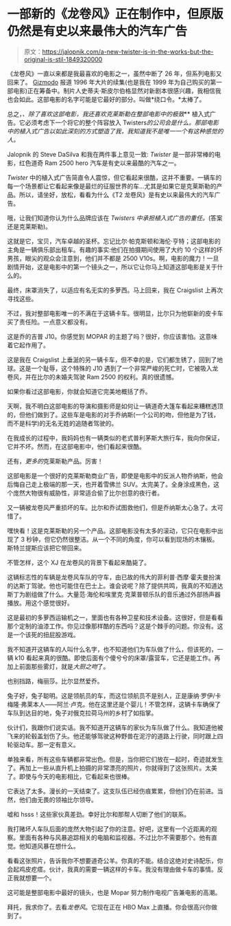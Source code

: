 # 一部新的《龙卷风》正在制作中，但原版仍然是有史以来最伟大的汽车广告

> 原文：<https://jalopnik.com/a-new-twister-is-in-the-works-but-the-original-is-stil-1849320000>

《龙卷风》一直以来都是我最喜欢的电影之一，虽然中断了 26 年，但系列电影又回来了。 [Gizmodo](https://gizmodo.com/twister-2-sequel-twisters-helen-hunt-bill-paxton-tornad-1849669130) 报道 1996 年大片的续集(也是我在 1999 年为自己购买的第一部电影)正在筹备中。制片人史蒂夫·斯皮尔伯格显然对新剧本很感兴趣，我相信我也会如此。这部电影的名字可能是它最好的部分。叫做*绕口令。*太棒了。

总之，*、*除了喜欢这部电影，我还喜欢克莱斯勒在整部电影中的***极致*** 植入式广告。它必须考虑下一个将它的整个阵容放入 Twisters*的公司会是什么。那部电影中的植入式广告以如此深刻的方式塑造了我，我知道我不是唯一一个有这种感觉的人。*

Jalopnik 的 Steve DaSilva 和我在两件事上意见一致: *Twister* 是一部非常棒的电影，红色道奇 Ram 2500 hero 汽车是有史以来最酷的汽车之一。

*Twister* 中的植入式广告简直令人震惊，但它看起来很酷，这并不重要。一辆车的每一个场景都让它看起来像是最烂的征服世界的车...尤其是如果它是克莱斯勒的产品。所以，请坐好，放松，看看为什么《T2 龙卷风》是有史以来最伟大的汽车广告。

哦，让我们知道你认为什么品牌应该在 *Twisters 中承担植入式广告的重任。*(答案还是克莱斯勒)。

这就是它，宝贝，汽车卓越的圣杯。忘记比尔·帕克斯顿和海伦·亨特；这部电影的主角是一辆俱乐部出租车。有趣的事实:他们在拍摄期间使用了大约 10 个这样的坏男孩，眼尖的观众会注意到，他们并不都是 2500 V10s。啊，电影的魔力！一旦剧情开始，这是电影中的第一个镜头之一，所以它让你马上知道这部电影是关于什么的。

最终，床罩消失了，以适应有名无实的多萝西。马上回来，我在 Craigslist 上再次寻找这些。

不过，我对整部电影唯一的不满在于这辆卡车。很明显，比尔只为他崭新的皮卡车买了责任险。一点意义都没有。

这是乔的吉普 J10。你感觉到 MOPAR 的主题了吗？很好，你应该害怕。这意味着它起作用了。

这是我在 Craigslist 上垂涎的另一辆卡车，但不幸的是，它们都生锈了，回到了地球。这是一个耻辱，这个特殊的 J10 遇到了一个非常严峻的死亡时，它被吸入龙卷风，并在比尔的未婚夫驾驶 Ram 2500 的权利。真的很遗憾。

如果你看过这部电影，你就会知道它完美地概括了乔。

天啊，我不明白这部电影的导演和摄影师是如何让一辆道奇大篷车看起来糟糕透顶的，但他们做到了。这些车是电影的对手乔纳斯(一个公司的吻，但他是为了钱，而不是科学)的无名无姓的追随者驾驶的。

在我成长的过程中，我妈妈也有一辆类似的老式普利茅斯大旅行车，我向你保证，它并不坏。然而，在这部电影中，他们看起来很酷。

还有，*更多的*克莱斯勒产品。厉害！

这部电影是一个很好的克莱斯勒商业广告，即使是电影中的反派人物乔纳斯，他会后悔自己走上极端的那一天，也开着雪佛兰 SUV。太完美了。全身涂成黑色，这个庞然大物很有威胁性，非常适合偷了比尔创意的夜行者。

又一辆被龙卷风严重损坏的车。比尔和乔试图救他们，但是乔纳斯太心急了。太可惜了。

嘿快看！这是克莱斯勒的另一个产品。这部电影没有太多的滚动，它只在电影中出现了 3 秒钟，但它仍然很整洁。从一个不同的角度，你可以看到现场的木镶板。斯特兰提斯应该把它带回来。

不管怎样，这个 XJ 在龙卷风的背景下看起来酷毙了。

这辆标志性的车辆是龙卷风车队的守车，由已故的伟大的菲利普·西摩·霍夫曼扮演的达斯丁驾驶。他也可能住在巴士上。谁会说呢？除了提供共鸣，我真的不知道达斯丁为剧组做了什么。大量范·海伦和埃里克·克莱普顿乐队的音乐通过外部扬声器播放。用这个感觉很好。

这是最初的多萝西运输机之一，里面也有各种卫星和技术设备。这很好，但是看看那个定制的油漆工作。你见过像那样酷的东西吗？这是个棘手的问题。你没有。这是一个该死的扭屁股游戏。

我不知道开这辆车的人叫什么名字，也不知道他们为车队做了什么，但该死的，一辆 k10 看起来真的很酷。即使后面有个傻兮兮的床罩/露营车，它还是能工作。再加上前面那些雾灯，就是*大厨之吻*了。

也别挡路，梅丽莎。比尔显然爱乔。

兔子好，兔子聪明。这是领航员的车，而这位领航员不是别人，正是康纳·罗伊/卡梅隆·弗莱本人——阿兰·卢克。他在这里还是个婴儿！不管怎样，这辆卡车确保了车队到达目的地，兔子对俄克拉荷马州的乡村了如指掌。

伙计们，我跟你们说实话。我不知道开这辆车的家伙为车队做了什么。我知道他被飞来的轮毂盖划伤了头。他还能够驾驶这种野兽在泥泞的道路上行驶，同时跟上四轮驱动车。那一定有意义。

单独来看，所有这些车辆都非常出色。但是，当你把它们放在一起时，奇迹就发生了。再加上一些从直升机上拍摄的非常漂亮的照片，你就得到了这张照片。太美了。即使与今天的电影相比，它看起来也很棒。

它表达了太多。漫长的一天结束了。这支队伍已经伤痕累累，但他们仍在前进。当然，他们由无畏的领袖比尔领导。

嘘和 hsss！这些家伙真差劲。幸好比尔和那帮人切断了他们的联系。

我打赌坏人车队后面的庞然大物引起了你的注意。好吧，这里有一个近距离的观察。里面有各种与风暴追踪相关的电脑和监视器。不过比尔不需要那个。他有直觉。他知道风暴在想什么。

看看这张照片，告诉我你不想要道奇公羊。你真的不能。结合这绝对史诗配乐，你会起鸡皮疙瘩。伙计，我真的需要一辆这样的卡车。我没有理由做卡车的事情。反正我就想要一个。

这可能是整部电影中最好的镜头，也是 Mopar 努力制作电视广告兼电影的高潮。

拜托，我求你了。去看*龙卷风*。它现在正在 HBO Max 上直播。你会很高兴你做到了。